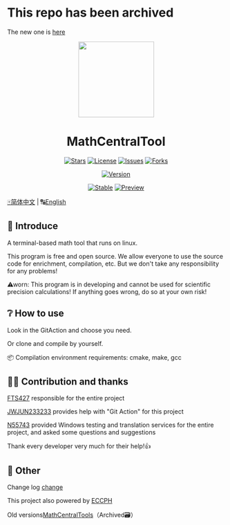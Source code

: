 # This repo has been archived

The new one is [here](https://github.com/QuantumLS-Studio/MathTool-CLI)

<div align="center">
    <img width="175" src="/assets/MCT.png"></img>
</div>

<h1 align="center">MathCentralTool</h1>

<div align="center">

[![Stars](https://img.shields.io/github/stars/QuantumLS-Studio/MathCentralTool?logo=github&label=Stars&style=for-the-badge)](https://github.com/QuantumLS-Studio/MathCentralTool/stargazers)
[![License](https://img.shields.io/github/license/QuantumLS-Studio/MathCentralTool?logo=github&label=License&style=for-the-badge&color=ff7a35)](https://github.com/QuantumLS-Studio/MathCentralTool/blob/master/LICENSE)
[![Issues](https://img.shields.io/github/issues/QuantumLS-Studio/MathCentralTool?logo=github&lable=issues&style=for-the-badge "Issues")](https://github.com/QuantumLS-Studio/MathCentralTool/issues)
[![Forks](https://img.shields.io/github/forks/QuantumLS-Studio/MathCentralTool?logo=github&style=for-the-badge "Forks")](https://github.com/QuantumLS-Studio/MathCentralTool/forks)

[![Version](https://img.shields.io/github/v/tag/QuantumLS-Studio/MathCentralTool?label=Version&style=for-the-badge "Version")](https://github.com/QuantumLS-Studio/MathCentralTool/releases/latest)

[![Stable](https://img.shields.io/github/actions/workflow/status/QuantumLS-Studio/MathCentralTool/stable-build.yml?label=Stable&style=for-the-badge "Stable")](https://github.com/QuantumLS-Studio/MathCentralTool/actions/workflows/stable-build.yml)
[![Preview](https://img.shields.io/github/actions/workflow/status/QuantumLS-Studio/MathCentralTool/preview-build.yml?label=Preview&style=for-the-badge "Preview")](https://github.com/QuantumLS-Studio/MathCentralTool/actions/workflows/preview-build.yml)

</div>

[🀄简体中文](/README_zh.md)  |  🔠[English](/README.md)

## 📃 Introduce

A terminal-based math tool that runs on linux.

This program is free and open source. We allow everyone to use the source code for enrichment, compilation, etc. But we don't take any responsibility for any problems!

⚠worn: This program is in developing and cannot be used for scientific precision calculations! If anything goes wrong, do so at your own risk!

## ❔ How to use

Look in the GitAction and choose you need.

Or clone and compile by yourself.

📦 Compilation environment requirements: cmake, make, gcc

## 🧑‍💻 Contribution and thanks

[FTS427](https://github.com/FTS427) responsible for the entire project

[JWJUN233233](https://github.com/JWJUN233233) provides help with "Git Action" for this project

[N55743](https://github.com/N55743) provided Windows testing and translation services for the entire project, and asked some questions and suggestions

Thank every developer very much for their help!👍

## 👀 Other

Change log [change](/change_log.md)

This project also powered by [ECCPH](https://github.com/QuantumLS-Studio/ECCPH)

Old versions[MathCentralTools](https://github.com/FTS427/MathCentralTools)（Archived🗃️）

